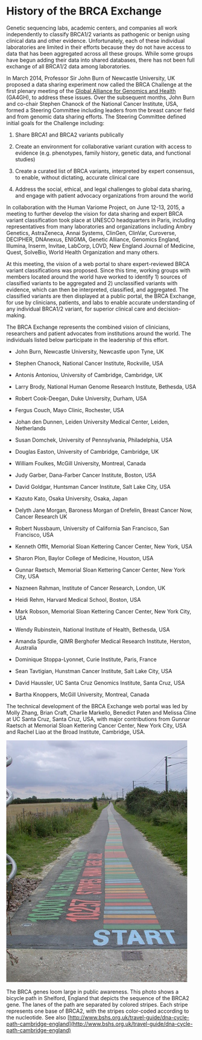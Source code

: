 <!---
Content linked to by History of the BRCA Exchange under About
-->

# History of the BRCA Exchange  

Genetic sequencing labs, academic centers, and companies all work independently to classify BRCA1/2 variants as pathogenic or benign using clinical data and other evidence. Unfortunately, each of these individual laboratories are limited in their efforts because they do not have access to data that has been aggregated across all these groups.  While some groups have begun adding their data into shared databases, there has not been full exchange of all BRCA1/2 data among laboratories.  

In March 2014, Professor Sir John Burn of Newcastle University, UK proposed a data sharing experiment now called the BRCA Challenge at the first plenary meeting of the [Global Alliance for Genomics and Health](http://genomicsandhealth.org/) (GA4GH), to address these issues. Over the subsequent months, John Burn and co-chair Stephen Chanock of the National Cancer Institute, USA, formed a Steering Committee including leaders from the breast cancer field and from genomic data sharing efforts. The Steering Committee defined initial goals for the Challenge including:

1. Share BRCA1 and BRCA2 variants publically

2. Create an environment for collaborative variant curation with access to evidence (e.g. phenotypes, family history, genetic data, and functional studies)

3. Create a curated list of BRCA variants, interpreted by expert consensus, to enable, without dictating, accurate clinical care

4. Address the social, ethical, and legal challenges to global data sharing, and engage with patient advocacy organizations from around the world

In collaboration with the Human Variome Project, on June 12-13, 2015, a meeting to further develop the vision for data sharing and expert BRCA variant classification took place at UNESCO headquarters in Paris, including representatives from many laboratories and organizations including Ambry Genetics, AstraZeneca, Annai Systems, ClinGen, ClinVar, Curoverse, DECIPHER, DNAnexus, ENIGMA, Genetic Alliance, Genomics England, Illumina, Inserm, Invitae, LabCorp, LOVD, New England Journal of Medicine, Quest, SolveBio, World Health Organization and many others.

At this meeting, the vision of a web portal to share expert-reviewed BRCA variant classifications was proposed. Since this time, working groups with members located around the world have worked to identify 1) sources of classified variants to be aggregated and 2) unclassified variants with evidence, which can then be interpreted, classified, and aggregated. The classified variants are then displayed at a public portal, the BRCA Exchange, for use by clinicians, patients, and labs to enable accurate understanding of any individual BRCA1/2 variant, for superior clinical care and decision-making.

The BRCA Exchange represents the combined vision of clinicians, researchers and patient advocates from institutions around the world.  The individuals listed below participate in the leadership of this effort.

* John Burn, Newcastle University, Newcastle upon Tyne, UK

* Stephen Chanock, National Cancer Institute, Rockville, USA

* Antonis Antoniou, University of Cambridge, Cambridge, UK

* Larry Brody, National Human Genome Research Institute, Bethesda, USA

* Robert Cook-Deegan, Duke University, Durham, USA

* Fergus Couch, Mayo Clinic, Rochester, USA

* Johan den Dunnen, Leiden University Medical Center, Leiden, Netherlands

* Susan Domchek, University of Pennsylvania, Philadelphia, USA

* Douglas Easton, University of Cambridge, Cambridge, UK

* William Foulkes, McGill University, Montreal, Canada

* Judy Garber, Dana-Farber Cancer Institute, Boston, USA

* David Goldgar, Huntsman Cancer Institute, Salt Lake City, USA

* Kazuto Kato, Osaka University, Osaka, Japan

* Delyth Jane Morgan, Baroness Morgan of Drefelin, Breast Cancer Now, Cancer Research UK
 
* Robert Nussbaum, University of California San Francisco, San Francisco, USA

* Kenneth Offit, Memorial Sloan Kettering Cancer Center, New York, USA

* Sharon Plon, Baylor College of Medicine, Houston, USA

* Gunnar Raetsch, Memorial Sloan Kettering Cancer Center, New York City, USA

* Nazneen Rahman, Institute of Cancer Research, London, UK

* Heidi Rehm, Harvard Medical School, Boston, USA

* Mark Robson, Memorial Sloan Kettering Cancer Center, New York City, USA

* Wendy Rubinstein, National Institute of Health, Bethesda, USA

* Amanda Spurdle, QIMR Berghofer Medical Research Institute, Herston, Australia

* Dominique Stoppa-Lyonnet, Curie Institute, Paris, France

* Sean Tavtigian, Hunstman Cancer Institute, Salt Lake City, USA

* David Haussler, UC Santa Cruz Genomics Institute, Santa Cruz, USA

* Bartha Knoppers, McGill University, Montreal, Canada

The technical development of the BRCA Exchange web portal was led by Molly Zhang, Brian Craft, Charlie Markello, Benedict Paten and Melissa Cline at UC Santa Cruz, Santa Cruz, USA, with major contributions from Gunnar Raetsch at Memorial Sloan Kettering Cancer Center, New York City, USA and Rachel Liao at the Broad Institute, Cambridge, USA.

![](DNA_cyclepath_to_Shelford_-_geograph.org.uk_-_538440.jpg)

The BRCA genes loom large in public awareness.  This photo shows a bicycle path in Shelford, England that depicts the sequence of the BRCA2 gene.  The lanes of the path are separated by colored stripes.  Each stripe represents one base of BRCA2, with the stripes color-coded according to the nucleotide. See also [http://www.bshs.org.uk/travel-guide/dna-cycle-path-cambridge-england](http://www.bshs.org.uk/travel-guide/dna-cycle-path-cambridge-england)
<!---
Picture: SC members at UNESCO in Paris (I think John Burn has this)
-->
